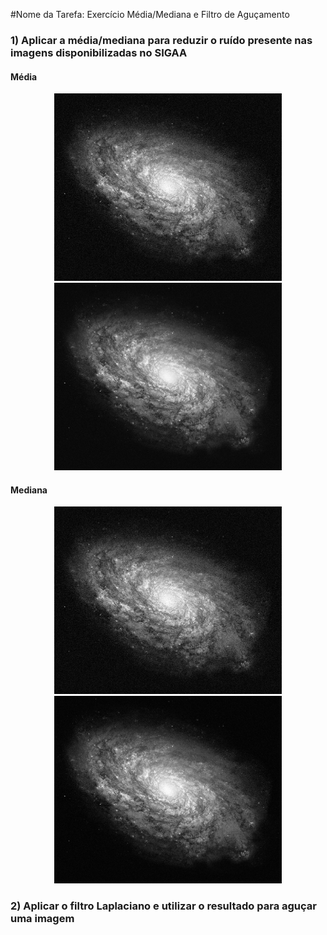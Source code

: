 #Nome da Tarefa: Exercício Média/Mediana e Filtro de Aguçamento

### 1) Aplicar a média/mediana para reduzir o ruído presente nas imagens disponibilizadas no SIGAA

#### Média

<p align="center">
    <span>
        <img src="https://github.com/danielsmorais/computer-vision/blob/master/exercicio_1/imagensComRuido/a1.jpg" height="300"  title="Imagem real">
    </span>
    <span>
        <img src="https://github.com/danielsmorais/computer-vision/blob/master/exercicio_1/imagemSemRuido_media/a.jpg" height="300" title="Imagem média">
    </span>
</p>

#### Mediana

<p align="center">
    <span>
        <img src="https://github.com/danielsmorais/computer-vision/blob/master/exercicio_1/imagensComRuido/a1.jpg" height="300"  title="Imagem real">
    </span>
    <span>
        <img src="https://github.com/danielsmorais/computer-vision/blob/master/exercicio_1/imagemSemRuido_mediana/a.jpg" height="300" title="Imagem mediana">
    </span>
</p>



### 2) Aplicar o filtro Laplaciano e utilizar o resultado para aguçar uma imagem




